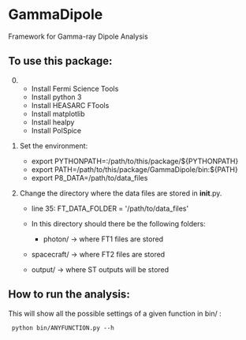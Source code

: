 # GammaDipole
Framework for Gamma-ray Dipole Analysis

To use this package:
--------------------

0) - Install Fermi Science Tools
   - Install python 3
   - Install HEASARC FTools
   - Install matplotlib
   - Install healpy
   - Install PolSpice

1) Set the environment:
  
    - export PYTHONPATH=:/path/to/this/package/${PYTHONPATH}
    - export PATH=/path/to/this/package/GammaDipole/bin:${PATH}
    - export P8_DATA=/path/to/data_files

2) Change the directory where the data files are stored in __init__.py.

   - line 35:
   	FT_DATA_FOLDER = '/path/to/data_files'

   - In this directory should there be the following folders:
   
        - photon/      -> where FT1 files are stored
	- spacecraft/  -> where FT2 files are stored
	- output/      -> where ST outputs will be stored


How to run the analysis:
------------------------
This will show all the possible settings of a given function in bin/ :

     python bin/ANYFUNCTION.py --h 
